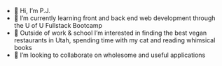- 👋 Hi, I’m P.J.
- 🌱 I’m currently learning front and back end web development through the U of U Fullstack Bootcamp
- 👀 Outside of work & school I’m interested in finding the best vegan restaurants in Utah, spending time with my cat and reading whimsical books
- 💞️ I’m looking to collaborate on wholesome and useful applications

<!---
whats-a-pj/whats-a-pj is a ✨ special ✨ repository because its `README.md` (this file) appears on your GitHub profile.
You can click the Preview link to take a look at your changes.
--->
